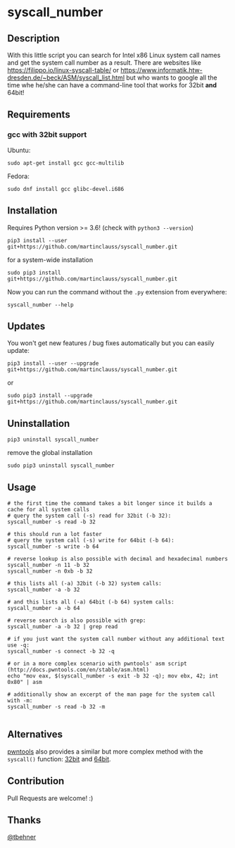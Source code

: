 # syscall_number

## Description

With this little script you can search for Intel x86 Linux system call names and get the system call number as a result. There are websites like https://filippo.io/linux-syscall-table/ or https://www.informatik.htw-dresden.de/~beck/ASM/syscall_list.html but who wants to google all the time whe he/she can have a command-line tool that works for 32bit **and** 64bit!

## Requirements

### gcc with 32bit support

Ubuntu:
```
sudo apt-get install gcc gcc-multilib
```

Fedora:
```
sudo dnf install gcc glibc-devel.i686
```

## Installation

Requires Python version >= 3.6! (check with `python3 --version`)

```
pip3 install --user git+https://github.com/martinclauss/syscall_number.git
```

for a system-wide installation
```
sudo pip3 install git+https://github.com/martinclauss/syscall_number.git
```

Now you can run the command without the `.py` extension from everywhere:
```
syscall_number --help
```

## Updates

You won't get new features / bug fixes automatically but you can easily update:

```
pip3 install --user --upgrade git+https://github.com/martinclauss/syscall_number.git
```

or

```
sudo pip3 install --upgrade git+https://github.com/martinclauss/syscall_number.git
```

## Uninstallation

```
pip3 uninstall syscall_number
```

remove the global installation

```
sudo pip3 uninstall syscall_number
```

## Usage

```shell
# the first time the command takes a bit longer since it builds a cache for all system calls
# query the system call (-s) read for 32bit (-b 32):
syscall_number -s read -b 32

# this should run a lot faster
# query the system call (-s) write for 64bit (-b 64):
syscall_number -s write -b 64

# reverse lookup is also possible with decimal and hexadecimal numbers
syscall_number -n 11 -b 32
syscall_number -n 0xb -b 32 

# this lists all (-a) 32bit (-b 32) system calls:
syscall_number -a -b 32

# and this lists all (-a) 64bit (-b 64) system calls:
syscall_number -a -b 64

# reverse search is also possible with grep:
syscall_number -a -b 32 | grep read

# if you just want the system call number without any additional text use -q:
syscall_number -s connect -b 32 -q

# or in a more complex scenario with pwntools' asm script (http://docs.pwntools.com/en/stable/asm.html)
echo "mov eax, $(syscall_number -s exit -b 32 -q); mov ebx, 42; int 0x80" | asm

# additionally show an excerpt of the man page for the system call with -m:
syscall_number -s read -b 32 -m


```


## Alternatives

[pwntools](http://docs.pwntools.com/en/stable/) also provides a similar but more complex method with the `syscall()` function: [32bit](http://docs.pwntools.com/en/stable/shellcraft/i386.html#pwnlib.shellcraft.i386.linux.syscall) and [64bit](http://docs.pwntools.com/en/stable/shellcraft/amd64.html#pwnlib.shellcraft.amd64.linux.syscall).

## Contribution

Pull Requests are welcome! :)

## Thanks

[@tbehner](https://github.com/tbehner)
